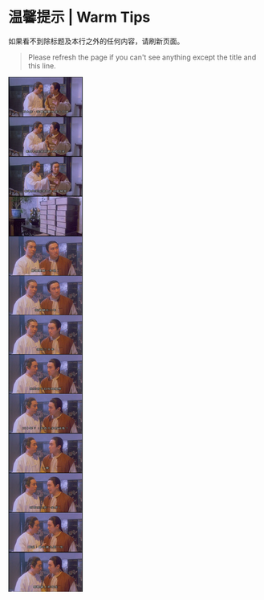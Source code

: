 <meta http-equiv="Content-Type" content="text/html; charset=utf-8">

# 温馨提示 | Warm Tips

如果看不到除标题及本行之外的任何内容，请刷新页面。

> Please refresh the page if you can't see anything except the title and this line.

![秘笈](bei3kap1.png)

